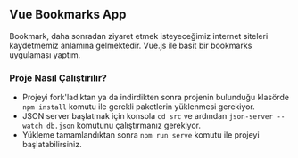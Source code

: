 ## Vue Bookmarks App

Bookmark, daha sonradan ziyaret etmek isteyeceğimiz internet siteleri kaydetmemiz anlamına gelmektedir. Vue.js ile basit bir bookmarks uygulaması yaptım.

### Proje Nasıl Çalıştırılır?

- Projeyi fork'ladıktan ya da indirdikten sonra projenin bulunduğu klasörde `npm install` komutu ile gerekli paketlerin yüklenmesi gerekiyor.
- JSON server başlatmak için konsola `cd src` ve ardından `json-server --watch db.json` komutunu çalıştırmanız gerekiyor.
- Yükleme tamamlandıktan sonra `npm run serve` komutu ile projeyi başlatabilirsiniz.
